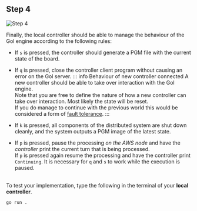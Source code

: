 <!--@include: index.md-->
#

## Step 4

![Step 4](/assets/cw_diagrams-Distributed_4.png)

Finally, the local controller should be able to manage the behaviour of the Gol engine according to the following rules:

- If `s` is pressed, the controller should generate a PGM file with the current state of the board.

- If `q` is pressed, close the controller client program without causing an error on the Gol server.
    ::: info Behaviour of new controller connected
    A new controller should be able to take over interaction with the Gol engine.\
    Note that you are free to define the nature of how a new controller can take over interaction.
    Most likely the state will be reset.\
    If you do manage to continue with the previous world this would be considered a form of [fault tolerance](/golang/extensions#fault-tolerance).
    :::
- If `k` is pressed, all components of the distributed system are shut down cleanly, and the system outputs a PGM image of the latest state.

- If `p` is pressed, pause the processing *on the AWS node* and have the *controller* print the current turn that is being processed.\
If `p` is pressed again resume the processing and have the controller print `Continuing`.
It is necessary for `q` and `s` to work while the execution is paused.

\
To test your implementation, type the following in the terminal of your **local controller**.

```bash
go run .
```
